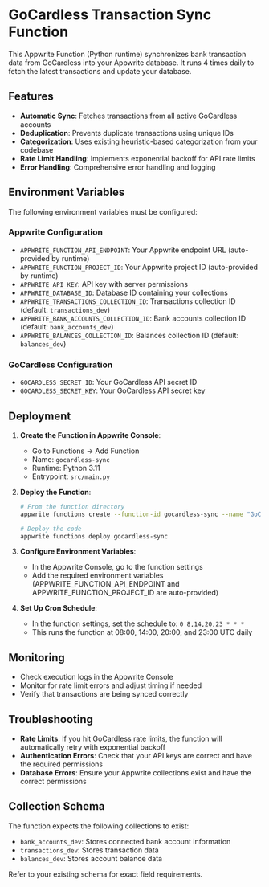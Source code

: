 # GoCardless Transaction Sync Function

This Appwrite Function (Python runtime) synchronizes bank transaction data from GoCardless into your Appwrite database. It runs 4 times daily to fetch the latest transactions and update your database.

## Features

- **Automatic Sync**: Fetches transactions from all active GoCardless accounts
- **Deduplication**: Prevents duplicate transactions using unique IDs
- **Categorization**: Uses existing heuristic-based categorization from your codebase
- **Rate Limit Handling**: Implements exponential backoff for API rate limits
- **Error Handling**: Comprehensive error handling and logging

## Environment Variables

The following environment variables must be configured:

### Appwrite Configuration
- `APPWRITE_FUNCTION_API_ENDPOINT`: Your Appwrite endpoint URL (auto-provided by runtime)
- `APPWRITE_FUNCTION_PROJECT_ID`: Your Appwrite project ID (auto-provided by runtime)
- `APPWRITE_API_KEY`: API key with server permissions
- `APPWRITE_DATABASE_ID`: Database ID containing your collections
- `APPWRITE_TRANSACTIONS_COLLECTION_ID`: Transactions collection ID (default: `transactions_dev`)
- `APPWRITE_BANK_ACCOUNTS_COLLECTION_ID`: Bank accounts collection ID (default: `bank_accounts_dev`)
- `APPWRITE_BALANCES_COLLECTION_ID`: Balances collection ID (default: `balances_dev`)

### GoCardless Configuration
- `GOCARDLESS_SECRET_ID`: Your GoCardless API secret ID
- `GOCARDLESS_SECRET_KEY`: Your GoCardless API secret key

## Deployment

1. **Create the Function in Appwrite Console**:
   - Go to Functions → Add Function
   - Name: `gocardless-sync`
   - Runtime: Python 3.11
   - Entrypoint: `src/main.py`

2. **Deploy the Function**:
   ```bash
   # From the function directory
   appwrite functions create --function-id gocardless-sync --name "GoCardless Sync" --runtime python-3.11 --entrypoint src/main.py

   # Deploy the code
   appwrite functions deploy gocardless-sync
   ```

3. **Configure Environment Variables**:
   - In the Appwrite Console, go to the function settings
   - Add the required environment variables (APPWRITE_FUNCTION_API_ENDPOINT and APPWRITE_FUNCTION_PROJECT_ID are auto-provided)

4. **Set Up Cron Schedule**:
   - In the function settings, set the schedule to: `0 8,14,20,23 * * *`
   - This runs the function at 08:00, 14:00, 20:00, and 23:00 UTC daily

## Monitoring

- Check execution logs in the Appwrite Console
- Monitor for rate limit errors and adjust timing if needed
- Verify that transactions are being synced correctly

## Troubleshooting

- **Rate Limits**: If you hit GoCardless rate limits, the function will automatically retry with exponential backoff
- **Authentication Errors**: Check that your API keys are correct and have the required permissions
- **Database Errors**: Ensure your Appwrite collections exist and have the correct permissions

## Collection Schema

The function expects the following collections to exist:

- `bank_accounts_dev`: Stores connected bank account information
- `transactions_dev`: Stores transaction data
- `balances_dev`: Stores account balance data

Refer to your existing schema for exact field requirements.
